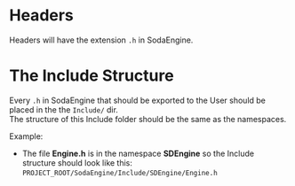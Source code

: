 # Headers
Headers will have the extension `.h` in SodaEngine.

# The Include Structure
Every `.h` in SodaEngine that should be exported to the User should be placed in the the `Include/` dir.\
The structure of this Include folder should be the same as the namespaces.

Example:
- The file **Engine.h** is in the namespace **SDEngine** so the Include structure should look like this:\
`PROJECT_ROOT/SodaEngine/Include/SDEngine/Engine.h`